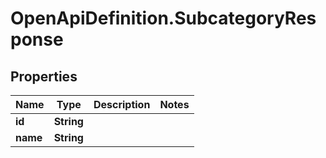 # OpenApiDefinition.SubcategoryResponse

## Properties

Name | Type | Description | Notes
------------ | ------------- | ------------- | -------------
**id** | **String** |  | 
**name** | **String** |  | 


